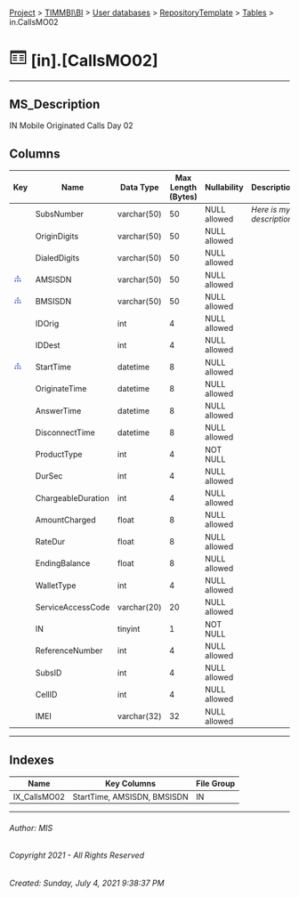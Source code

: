 #### 

[Project](../../../../index.md) > [TIMMBI\\BI](../../../index.md) > [User databases](../../index.md) > [RepositoryTemplate](../index.md) > [Tables](Tables.md) > in.CallsMO02

# ![Tables](../../../../Images/Table32.png) [in].[CallsMO02]

---

## <a name="#description"></a>MS_Description

IN Mobile Originated Calls Day 02

## <a name="#columns"></a>Columns

| Key | Name | Data Type | Max Length (Bytes) | Nullability | Description |
|---|---|---|---|---|---|
|  | SubsNumber | varchar(50) | 50 | NULL allowed | _Here is my description!_ |
|  | OriginDigits | varchar(50) | 50 | NULL allowed |  |
|  | DialedDigits | varchar(50) | 50 | NULL allowed |  |
| [![Indexes IX_CallsMO02](../../../../Images/Index.png)](#indexes) | AMSISDN | varchar(50) | 50 | NULL allowed |  |
| [![Indexes IX_CallsMO02](../../../../Images/Index.png)](#indexes) | BMSISDN | varchar(50) | 50 | NULL allowed |  |
|  | IDOrig | int | 4 | NULL allowed |  |
|  | IDDest | int | 4 | NULL allowed |  |
| [![Indexes IX_CallsMO02](../../../../Images/Index.png)](#indexes) | StartTime | datetime | 8 | NULL allowed |  |
|  | OriginateTime | datetime | 8 | NULL allowed |  |
|  | AnswerTime | datetime | 8 | NULL allowed |  |
|  | DisconnectTime | datetime | 8 | NULL allowed |  |
|  | ProductType | int | 4 | NOT NULL |  |
|  | DurSec | int | 4 | NULL allowed |  |
|  | ChargeableDuration | int | 4 | NULL allowed |  |
|  | AmountCharged | float | 8 | NULL allowed |  |
|  | RateDur | float | 8 | NULL allowed |  |
|  | EndingBalance | float | 8 | NULL allowed |  |
|  | WalletType | int | 4 | NULL allowed |  |
|  | ServiceAccessCode | varchar(20) | 20 | NULL allowed |  |
|  | IN | tinyint | 1 | NOT NULL |  |
|  | ReferenceNumber | int | 4 | NULL allowed |  |
|  | SubsID | int | 4 | NULL allowed |  |
|  | CellID | int | 4 | NULL allowed |  |
|  | IMEI | varchar(32) | 32 | NULL allowed |  |


---

## <a name="#indexes"></a>Indexes

| Name | Key Columns | File Group |
|---|---|---|
| IX_CallsMO02 | StartTime, AMSISDN, BMSISDN | IN |


---

###### Author:  MIS

###### Copyright 2021 - All Rights Reserved

###### Created: Sunday, July 4, 2021 9:38:37 PM

